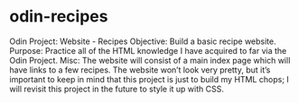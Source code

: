 # odin-recipes
Odin Project: Website - Recipes
Objective: Build a basic recipe website.
Purpose: Practice all of the HTML knowledge I have acquired to far via the Odin Project.
Misc: The website will consist of a main index page which will have links to a few recipes. The website won’t look very pretty, but it’s important to keep in mind that this project is just to build my HTML chops; I will revisit this project in the future to style it up with CSS.
